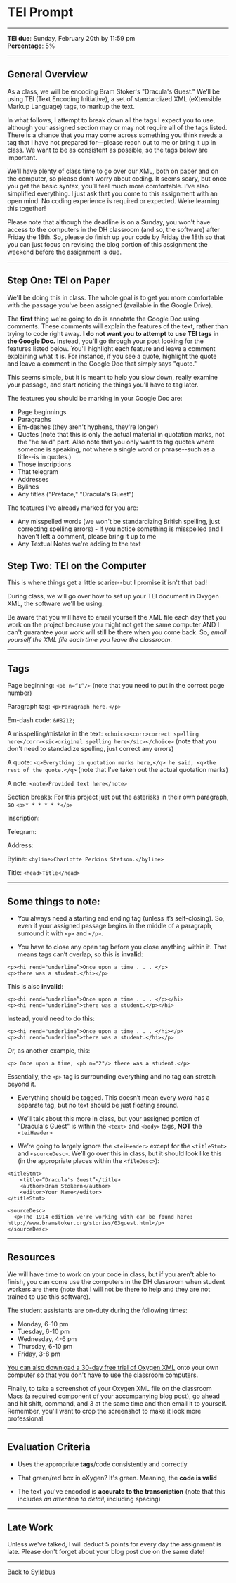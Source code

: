 # TEI Prompt

_____

**TEI due**: Sunday, February 20th by 11:59 pm <br />
**Percentage**: 5%

_____

## General Overview

As a class, we will be encoding Bram Stoker's "Dracula's Guest."  We’ll be using TEI (Text Encoding Initiative), a set of standardized XML (eXtensible Markup Language) tags, to markup the text. 

In what follows, I attempt to break down all the tags I expect you to use, although your assigned section may or may not require all of the tags listed. There is a chance that you may come across something you think needs a tag that I have not prepared for—please reach out to me or bring it up in class. We want to be as consistent as possible, so the tags below are important. 

We’ll have plenty of class time to go over our XML, both on paper and on the computer, so please don’t worry about coding. It seems scary, but once you get the basic syntax, you’ll feel much more comfortable. I've also simplified everything. I just ask that you come to this assignment with an open mind. No coding experience is required or expected. We’re learning this together!

Please note that although the deadline is on a Sunday, you won't have access to the computers in the DH classroom (and so, the software) after Friday the 18th. So, please do finish up your code by Friday the 18th so that you can just focus on revising the blog portion of this assignment the weekend before the assignment is due. 

_____

## Step One: TEI on Paper

We'll be doing this in class. The whole goal is to get you more comfortable with the passage you've been assigned (available in the Google Drive). 

The **first** thing we're going to do is annotate the Google Doc using comments. These comments will explain the features of the text, rather than trying to code right away. **I do not want you to attempt to use TEI tags in the Google Doc.** Instead, you'll go through your post looking for the features listed below. You'll highlight each feature and leave a comment explaining what it is. For instance, if you see a quote, highlight the quote and leave a comment in the Google Doc that simply says "quote."

This seems simple, but it is meant to help you slow down, really examine your passage, and start noticing the things you'll have to tag later.

The features you should be marking in your Google Doc are:

* Page beginnings
* Paragraphs 
* Em-dashes (they aren't hyphens, they're longer)
* Quotes (note that this is only the actual material in quotation marks, not the "he said" part. Also note that you only want to tag quotes where someone is speaking, not where a single word or phrase--such as a title--is in quotes.)
* Those inscriptions
* That telegram
* Addresses
* Bylines
* Any titles ("Preface," "Dracula's Guest")

The features I've already marked for you are:

* Any misspelled words (we won't be standardizing British spelling, just correcting spelling errors) - if you notice something is misspelled and I haven't left a comment, please bring it up to me
* Any Textual Notes we're adding to the text

## Step Two: TEI on the Computer

This is where things get a little scarier--but I promise it isn't that bad! 

During class, we will go over how to set up your TEI document in Oxygen XML, the software we'll be using. 

Be aware that you will have to email yourself the XML file each day that you work on the project because you might not get the same computer AND I can't guarantee your work will still be there when you come back. So, *email yourself the XML file each time you leave the classroom*.

_____

## Tags

Page beginning: ```<pb n=“1”/>``` (note that you need to put in the correct page number)

Paragraph tag: ```<p>Paragraph here.</p>```

Em-dash code: ```&#8212;```

A misspelling/mistake in the text: ```<choice><corr>correct spelling here</corr><sic>original spelling here</sic></choice>``` (note that you don't need to standadize spelling, just correct any errors)

A quote: ```<q>Everything in quotation marks here,</q> he said, <q>the rest of the quote.</q>``` (note that I've taken out the actual quotation marks)

A note: ```<note>Provided text here</note>```

Section breaks: For this project just put the asterisks in their own paragraph, so ```<p>* * * * * *</p>```

Inscription:

Telegram:

Address: 

Byline: ```<byline>Charlotte Perkins Stetson.</byline>```

Title: ```<head>Title</head>```

_____

## Some things to note:

* You always need a starting and ending tag (unless it’s self-closing). So, even if your assigned passage begins in the middle of a paragraph, surround it with ```<p>``` and ```</p>```.

* You have to close any open tag before you close anything within it. That means tags can’t overlap, so this is **invalid**:

```
<p><hi rend="underline”>Once upon a time . . . </p>
<p>there was a student.</hi></p>
```

This is also **invalid**:

```
<p><hi rend="underline”>Once upon a time . . . </p></hi>
<p><hi rend="underline”>there was a student.</p></hi>
```

Instead, you’d need to do this:

```
<p><hi rend="underline”>Once upon a time . . . </hi></p>
<p><hi rend="underline”>there was a student.</hi></p>
```

Or, as another example, this:

```
<p> Once upon a time, <pb n="2"/> there was a student.</p>
```

Essentially, the ```<p>``` tag is surrounding everything and no tag can stretch beyond it.

* Everything should be tagged. This doesn’t mean every *word* has a separate tag, but no text should be just floating around.

* We’ll talk about this more in class, but your assigned portion of "Dracula's Guest" is within the ```<text>``` and ```<body>``` tags, **NOT** the ```<teiHeader>```

* We’re going to largely ignore the ```<teiHeader>``` except for the ```<titleStmt>``` and ```<sourceDesc>```. We’ll go over this in class, but it should look like this (in the appropriate places within the ```<fileDesc>```):

```
<titleStmt>
	<title>“Dracula's Guest”</title>
	<author>Bram Stokern</author>
	<editor>Your Name</editor>
</titleStmt>
```
```
<sourceDesc>
  <p>The 1914 edition we're working with can be found here: http://www.bramstoker.org/stories/03guest.html</p>
</sourceDesc>
```
_____

## Resources

We will have time to work on your code in class, but if you aren't able to finish, you can come use the computers in the DH classroom when student workers are there (note that I will not be there to help and they are not trained to use this software).

The student assistants are on-duty during the following times:
* Monday, 6-10 pm
* Tuesday, 6-10 pm
* Wednesday, 4-6 pm
* Thursday, 6-10 pm
* Friday, 3-8 pm

[You can also download a 30-day free trial of Oxygen XML](https://www.oxygenxml.com/xml_editor/register.html?p=editor) onto your own computer so that you don't have to use the classroom computers. 

Finally, to take a screenshot of your Oxygen XML file on the classroom Macs (a required component of your accompanying blog post), go ahead and hit shift, command, and 3 at the same time and then email it to yourself. Remember, you'll want to crop the screenshot to make it look more professional. 

_____

## Evaluation Criteria

* Uses the appropriate **tags**/code consistently and correctly

* That green/red box in oXygen? It's green. Meaning, the **code is valid**

* The text you've encoded is **accurate to the transcription** (note that this includes *an attention to detail*, including spacing)

_____

## Late Work

Unless we've talked, I will deduct 5 points for every day the assignment is late. Please don't forget about your blog post due on the same date!

_____

[Back to Syllabus](https://deanna-stover.github.io/coursesCNU/2022/engl350spring2022)

